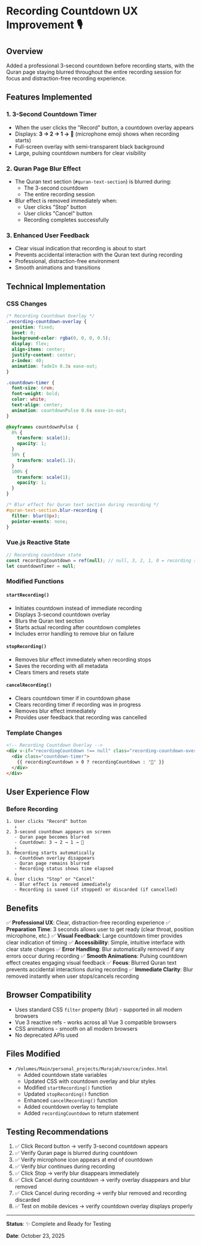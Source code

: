 # Recording Countdown UX Improvement 🎙️

## Overview
Added a professional 3-second countdown before recording starts, with the Quran page staying blurred throughout the entire recording session for focus and distraction-free recording experience.

## Features Implemented

### 1. **3-Second Countdown Timer**
- When the user clicks the "Record" button, a countdown overlay appears
- Displays: **3 → 2 → 1 → 🎤** (microphone emoji shows when recording starts)
- Full-screen overlay with semi-transparent black background
- Large, pulsing countdown numbers for clear visibility

### 2. **Quran Page Blur Effect**
- The Quran text section (`#quran-text-section`) is blurred during:
  - The 3-second countdown
  - The entire recording session
- Blur effect is removed immediately when:
  - User clicks "Stop" button
  - User clicks "Cancel" button
  - Recording completes successfully

### 3. **Enhanced User Feedback**
- Clear visual indication that recording is about to start
- Prevents accidental interaction with the Quran text during recording
- Professional, distraction-free environment
- Smooth animations and transitions

## Technical Implementation

### CSS Changes
```css
/* Recording Countdown Overlay */
.recording-countdown-overlay {
  position: fixed;
  inset: 0;
  background-color: rgba(0, 0, 0, 0.5);
  display: flex;
  align-items: center;
  justify-content: center;
  z-index: 40;
  animation: fadeIn 0.3s ease-out;
}

.countdown-timer {
  font-size: 6rem;
  font-weight: bold;
  color: white;
  text-align: center;
  animation: countdownPulse 0.6s ease-in-out;
}

@keyframes countdownPulse {
  0% {
    transform: scale(1);
    opacity: 1;
  }
  50% {
    transform: scale(1.1);
  }
  100% {
    transform: scale(1);
    opacity: 1;
  }
}

/* Blur effect for Quran text section during recording */
#quran-text-section.blur-recording {
  filter: blur(8px);
  pointer-events: none;
}
```

### Vue.js Reactive State
```javascript
// Recording countdown state
const recordingCountdown = ref(null); // null, 3, 2, 1, 0 = recording started
let countdownTimer = null;
```

### Modified Functions

#### `startRecording()`
- Initiates countdown instead of immediate recording
- Displays 3-second countdown overlay
- Blurs the Quran text section
- Starts actual recording after countdown completes
- Includes error handling to remove blur on failure

#### `stopRecording()`
- Removes blur effect immediately when recording stops
- Saves the recording with all metadata
- Clears timers and resets state

#### `cancelRecording()`
- Clears countdown timer if in countdown phase
- Clears recording timer if recording was in progress
- Removes blur effect immediately
- Provides user feedback that recording was cancelled

### Template Changes
```html
<!-- Recording Countdown Overlay -->
<div v-if="recordingCountdown !== null" class="recording-countdown-overlay">
  <div class="countdown-timer">
    {{ recordingCountdown > 0 ? recordingCountdown : '🎤' }}
  </div>
</div>
```

## User Experience Flow

### Before Recording
```
1. User clicks "Record" button
   ↓
2. 3-second countdown appears on screen
   - Quran page becomes blurred
   - Countdown: 3 → 2 → 1 → 🎤
   ↓
3. Recording starts automatically
   - Countdown overlay disappears
   - Quran page remains blurred
   - Recording status shows time elapsed
   ↓
4. User clicks "Stop" or "Cancel"
   - Blur effect is removed immediately
   - Recording is saved (if stopped) or discarded (if cancelled)
```

## Benefits

✅ **Professional UX**: Clear, distraction-free recording experience
✅ **Preparation Time**: 3 seconds allows user to get ready (clear throat, position microphone, etc.)
✅ **Visual Feedback**: Large countdown timer provides clear indication of timing
✅ **Accessibility**: Simple, intuitive interface with clear state changes
✅ **Error Handling**: Blur automatically removed if any errors occur during recording
✅ **Smooth Animations**: Pulsing countdown effect creates engaging visual feedback
✅ **Focus**: Blurred Quran text prevents accidental interactions during recording
✅ **Immediate Clarity**: Blur removed instantly when user stops/cancels recording

## Browser Compatibility

- Uses standard CSS `filter` property (blur) - supported in all modern browsers
- Vue 3 reactive refs - works across all Vue 3 compatible browsers
- CSS animations - smooth on all modern browsers
- No deprecated APIs used

## Files Modified

- `/Volumes/Main/personal_projects/Murajah/source/index.html`
  - Added countdown state variables
  - Updated CSS with countdown overlay and blur styles
  - Modified `startRecording()` function
  - Updated `stopRecording()` function
  - Enhanced `cancelRecording()` function
  - Added countdown overlay to template
  - Added `recordingCountdown` to return statement

## Testing Recommendations

1. ✅ Click Record button → verify 3-second countdown appears
2. ✅ Verify Quran page is blurred during countdown
3. ✅ Verify microphone icon appears at end of countdown
4. ✅ Verify blur continues during recording
5. ✅ Click Stop → verify blur disappears immediately
6. ✅ Click Cancel during countdown → verify overlay disappears and blur removed
7. ✅ Click Cancel during recording → verify blur removed and recording discarded
8. ✅ Test on mobile devices → verify countdown overlay displays properly

---

**Status**: ✨ Complete and Ready for Testing

**Date**: October 23, 2025

